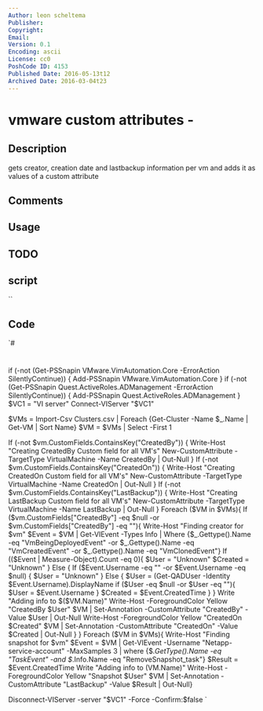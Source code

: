 ```yaml
---
Author: leon scheltema
Publisher: 
Copyright: 
Email: 
Version: 0.1
Encoding: ascii
License: cc0
PoshCode ID: 4153
Published Date: 2016-05-13t12
Archived Date: 2016-03-04t23
---
```


# vmware custom attributes - 

## Description

gets creator, creation date and lastbackup information per vm and adds it as values of a custom attribute

## Comments



## Usage



## TODO



## script

``

## Code

`#
 #
 
 if (-not (Get-PSSnapin VMware.VimAutomation.Core -ErrorAction SilentlyContinue)) {
 	Add-PSSnapin VMware.VimAutomation.Core
 }
 if (-not (Get-PSSnapin Quest.ActiveRoles.ADManagement -ErrorAction SilentlyContinue)) {
 	Add-PSSnapin Quest.ActiveRoles.ADManagement
 }
 $VC1 = "VI server"
 Connect-VIServer "$VC1"
 
 $VMs = Import-Csv Clusters.csv | 
 	Foreach {Get-Cluster -Name $_.Name | Get-VM | Sort Name}
 $VM = $VMs | Select -First 1
 
 
 If (-not $vm.CustomFields.ContainsKey("CreatedBy")) {
 	Write-Host "Creating CreatedBy Custom field for all VM's"
 	New-CustomAttribute -TargetType VirtualMachine -Name CreatedBy | Out-Null
 }
 If (-not $vm.CustomFields.ContainsKey("CreatedOn")) {
 	Write-Host "Creating CreatedOn Custom field for all VM's"
 	New-CustomAttribute -TargetType VirtualMachine -Name CreatedOn | Out-Null
 }
 If (-not $vm.CustomFields.ContainsKey("LastBackup")) {
 	Write-Host "Creating LastBackup Custom field for all VM's"
 	New-CustomAttribute -TargetType VirtualMachine -Name LastBackup | Out-Null
 }
 Foreach ($VM in $VMs){
 	If ($vm.CustomFields["CreatedBy"] -eq $null -or $vm.CustomFields["CreatedBy"] -eq ""){
 		Write-Host "Finding creator for $vm"
 		$Event = $VM | Get-VIEvent -Types Info | Where {$_.Gettype().Name -eq "VmBeingDeployedEvent" -or $_.Gettype().Name -eq "VmCreatedEvent" -or $_.Gettype().Name -eq "VmClonedEvent"}
 		If (($Event | Measure-Object).Count -eq 0){
 			$User = "Unknown"
 			$Created = "Unknown"
 		} Else {
 			If ($Event.Username -eq "" -or $Event.Username -eq $null) {
 				$User = "Unknown"
 			} Else {
 				$User = (Get-QADUser -Identity $Event.Username).DisplayName
 				if ($User -eq $null -or $User -eq ""){
 					$User = $Event.Username
 				}
 				$Created = $Event.CreatedTime
 			}
 		}
 		Write "Adding info to $($VM.Name)"
 		Write-Host -ForegroundColor Yellow "CreatedBy $User"
 		$VM | Set-Annotation -CustomAttribute "CreatedBy" -Value $User | Out-Null
 		Write-Host -ForegroundColor Yellow "CreatedOn $Created"
 		$VM | Set-Annotation -CustomAttribute "CreatedOn" -Value $Created | Out-Null
 	}
 }
 Foreach ($VM in $VMs){
 		Write-Host "Finding snapshot for $vm"
 		$Event = $VM | Get-VIEvent -Username "Netapp-service-account" -MaxSamples 3 | where {$_.GetType().Name -eq "TaskEvent" -and $_.Info.Name -eq "RemoveSnapshot_task"}
 				$Result = $Event.CreatedTime
 		Write "Adding info to $($VM.Name)"
 		Write-Host -ForegroundColor Yellow "Snapshot $User"
 		$VM | Set-Annotation -CustomAttribute "LastBackup" -Value $Result | Out-Null}
 		
 	
 Disconnect-VIServer -server "$VC1" -Force -Confirm:$false
`

